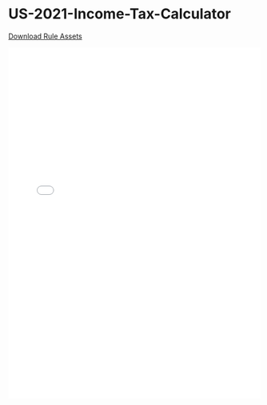 # US-2021-Income-Tax-Calculator

[Download Rule Assets](https://github.com/corticon/templates/blob/main/form-templates/US-2021-Income-Tax-Calculator/Rule%20Assets.zip)

<iframe width="100%" height="700" src="//jsfiddle.net/salmelinovitz/d4tb3e16/2/embedded/result/" allowfullscreen="allowfullscreen" allowpaymentrequest frameborder="0"></iframe>